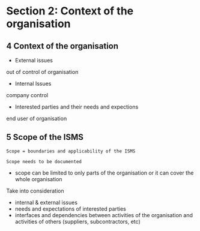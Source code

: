 # Section 2: Context of the organisation

## 4 Context of the organisation

- External issues

out of control of organisation

- Internal Issues

company control

- Interested parties and their needs and expections

end user of organisation


## 5 Scope of the ISMS

```
Scope = boundaries and applicability of the ISMS
```

```
Scope needs to be documented
```

- scope can be limited to only parts of the organisation or it can cover the whole organisation

Take into consideration
- internal & external issues
- needs and expectations of interested parties
- interfaces and dependencies between activities of the organisation and activities of others (suppliers, subcontractors, etc)

